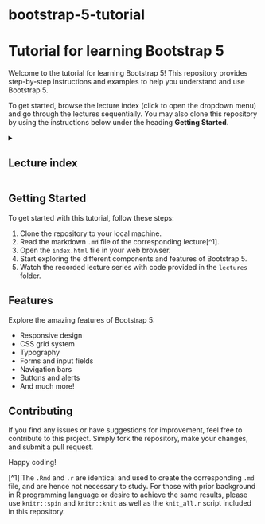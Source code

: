 # bootstrap-5-tutorial
# Tutorial for learning Bootstrap 5

Welcome to the tutorial for learning Bootstrap 5! This repository provides
step-by-step instructions and examples to help you understand and use Bootstrap 5.

To get started, browse the lecture index (click to open the dropdown menu) and
go through the lectures sequentially. You may also clone this repository
by using the instructions below under the heading **Getting Started**.

<details>
  <summary>
  <h2>Lecture index</h2>
  </summary>

- [Lecture 1: Introduction and Setup of Bootstrap
  5](/lectures/lecture_01/lecture_01.md)
- [Lecture 2: Typography and Colors](/lectures/lecture_02/lecture_02.md)
- [Lecture 3: Buttons](/lectures/lecture_03/lecture_03.md)
- [Lecture 4: Utility Classes](/lectures/lecture_04/lecture_04.md)
- [Lecture 5: Containers](/lectures/lecture_05/lecture_05.md)
- [Lecture 6: Grid Layout](/lectures/lecture_06/lecture_06.md)
- [Lecture 7: Navbars and Forms](/lectures/lecture_07/lecture_07.md)

</details>

## Getting Started

To get started with this tutorial, follow these steps:

1. Clone the repository to your local machine.
2. Read the markdown `.md` file of the corresponding lecture[^1].
3. Open the `index.html` file in your web browser.
4. Start exploring the different components and features of Bootstrap 5.
5. Watch the recorded lecture series with code provided in the `lectures`
   folder.
   
## Features

Explore the amazing features of Bootstrap 5:

- Responsive design
- CSS grid system
- Typography
- Forms and input fields
- Navigation bars
- Buttons and alerts
- And much more!

## Contributing

If you find any issues or have suggestions for improvement, feel free to
contribute to this project. Simply fork the repository, make your changes, and
submit a pull request.

Happy coding! 

 [^1] The `.Rmd` and `.r` are identical and used to create the corresponding `.md` file, and are hence not necessary to study. For those with prior background in R programming language or desire to achieve the same results, please use `knitr::spin` and `knitr::knit` as well as the `knit_all.r` script included in this repository.

